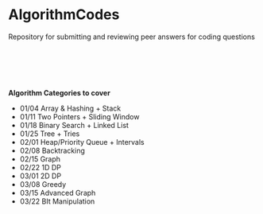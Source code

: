 # AlgorithmCodes
Repository for submitting and reviewing peer answers for coding questions

<br>
<br>
<br>
<br>

<b> Algorithm Categories to cover </b>

- 01/04 Array & Hashing + Stack
- 01/11 Two Pointers + Sliding Window
- 01/18 Binary Search + Linked List
- 01/25 Tree + Tries
- 02/01 Heap/Priority Queue + Intervals
- 02/08 Backtracking
- 02/15 Graph
- 02/22 1D DP
- 03/01 2D DP
- 03/08 Greedy
- 03/15 Advanced Graph
- 03/22 BIt Manipulation
